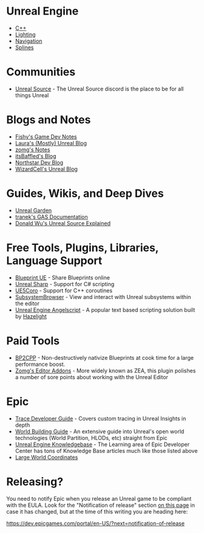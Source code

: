 # Unreal Engine

- [C++](./unreal/cpp.md)
- [Lighting](./unreal/lighting.md)
- [Navigation](./unreal/navigation.md)
- [Splines](./unreal/splines.md)

# Communities

- [Unreal Source](./unrealsource.md) - The Unreal Source discord is the place to be for all things Unreal

# Blogs and Notes

- [Fishy's Game Dev Notes](https://notes.hzfishy.fr/)
- [Laura's (Mostly) Unreal Blog](https://landelare.github.io/)
- [zomg's Notes](https://zomgmoz.tv/unreal/)
- [itsBaffled's Blog](https://itsbaffled.github.io/)
- [Northstar Dev Blog](https://dev.northstarhana.com/)
- [WizardCell's Unreal Blog](https://wizardcell.com/unreal/)

# Guides, Wikis, and Deep Dives
- [Unreal Garden](https://unreal-garden.com/)
- [tranek's GAS Documentation](https://github.com/tranek/GASDocumentation)
- [Donald Wu's Unreal Source Explained](https://github.com/donaldwuid/unreal_source_explained/tree/master)

# Free Tools, Plugins, Libraries, Language Support
- [Blueprint UE](http://blueprintue.com/) - Share Blueprints online
- [Unreal Sharp](https://www.unrealsharp.com/) - Support for C# scripting
- [UE5Coro](https://github.com/landelare/ue5coro) - Support for C++ coroutines
- [SubsystemBrowser](https://github.com/aquanox/SubsystemBrowserPlugin) - View and interact with Unreal subsystems within the editor
- [Unreal Engine Angelscript](https://angelscript.hazelight.se/) - A popular text based scripting solution built by [Hazelight](https://www.hazelight.se/)

# Paid Tools
- [BP2CPP](https://zeroitlab.com/en/bp2cpp) - Non-destructively nativize Blueprints at cook time for a large performance boost.
- [Zomg's Editor Addons](https://zomgmoz.tv/unreal/Plugins/zomg's-editor-addons) - More widely known as ZEA, this plugin polishes a number of sore points about working with the Unreal Editor

# Epic

- [Trace Developer Guide](https://dev.epicgames.com/documentation/en-us/unreal-engine/developer-guide-to-tracing-in-unreal-engine?application_version=5.4) - Covers custom tracing in Unreal Insights in depth
- [World Building Guide](https://dev.epicgames.com/community/learning/knowledge-base/r6wl/unreal-engine-world-building-guide) - An extensive guide into Unreal's open world technologies (World Partition, HLODs, etc) straight from Epic
- [Unreal Engine Knowledgebase](https://dev.epicgames.com/community/unreal-engine/learning?source=epic_games&types=knowledge_base,knowledge_base) - The Learning area of Epic Developer Center has tons of Knowledge Base articles much like those listed above
- [Large World Coordinates](https://dev.epicgames.com/documentation/en-us/unreal-engine/large-world-coordinates-in-unreal-engine-5?application_version=5.0)

# Releasing?

You need to notify Epic when you release an Unreal game to be compliant with the EULA. Look for the "Notification of release" section [on this page](https://www.unrealengine.com/en-US/release) in case it has changed, but at the time of this writing you are heading here:

https://dev.epicgames.com/portal/en-US/?next=notification-of-release
